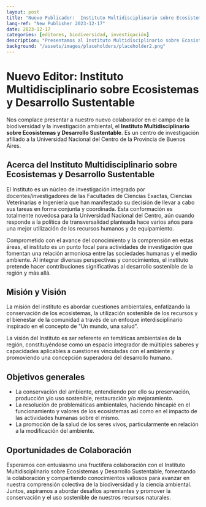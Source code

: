 ```yaml
---
layout: post
title: "Nuevo Publicador:  Instituto Multidisciplinario sobre Ecosistemas y Desarrollo Sustentable"
lang-ref: "New Publisher 2023-12-17"
date: 2023-12-17
categories: [editores, biodiversidad, investigación]
description: "Presentamos al Instituto Multidisciplinario sobre Ecosistemas y Desarrollo Sustentable, un instituto dedicado a la investigación en biodiversidad y medio ambiente."
background: "/assets/images/placeholders/placeholder2.png"
---
```


# Nuevo Editor: Instituto Multidisciplinario sobre Ecosistemas y Desarrollo Sustentable

Nos complace presentar a nuestro nuevo colaborador en el campo de la biodiversidad y la investigación ambiental, el **Instituto Multidisciplinario sobre Ecosistemas y Desarrollo Sustentable**. Es un centro de investigación afiliado a la Universidad Nacional del Centro de la Provincia de Buenos Aires. 

## Acerca del Instituto Multidisciplinario sobre Ecosistemas y Desarrollo Sustentable

El Instituto es un núcleo de investigación integrado por docentes/investigadores de las Facultades de Ciencias Exactas, Ciencias Veterinarias e Ingeniería que han manifestado su decisión de llevar a cabo sus tareas en forma conjunta y coordinada. Esta conformación es totalmente novedosa para la Universidad Nacional del Centro, aún cuando responde a la política de transversalidad planteada hace varios años para una mejor utilización de los recursos humanos y de equipamiento.


Comprometido con el avance del conocimiento y la comprensión en estas áreas, el instituto es un punto focal para actividades de investigación que fomentan una relación armoniosa entre las sociedades humanas y el medio ambiente. Al integrar diversas perspectivas y conocimientos, el instituto pretende hacer contribuciones significativas al desarrollo sostenible de la región y más allá.

## Misión y Visión

La misión del instituto es abordar cuestiones ambientales, enfatizando la conservación de los ecosistemas, la utilización sostenible de los recursos y el bienestar de la comunidad a través de un enfoque interdisciplinario inspirado en el concepto de "Un mundo, una salud".

La visión del Instituto es ser referente en temáticas ambientales de la región, constituyéndose como un espacio integrador de múltiples saberes y capacidades aplicables a cuestiones vinculadas con el ambiente y promoviendo una concepción superadora del desarrollo humano.

## Objetivos generales

* La conservación del ambiente, entendiendo por ello su preservación, producción y/o uso sostenible, restauración y/o mejoramiento.
* La resolución de problemáticas ambientales, haciendo hincapié en el funcionamiento y valores de los ecosistemas así como en el impacto de las actividades humanas sobre el mismo.
* La promoción de la salud de los seres vivos, particularmente en relación a la modificación del ambiente.


## Oportunidades de Colaboración

Esperamos con entusiasmo una fructífera colaboración con el Instituto Multidisciplinario sobre Ecosistemas y Desarrollo Sustentable, fomentando la colaboración y compartiendo conocimientos valiosos para avanzar en nuestra comprensión colectiva de la biodiversidad y la ciencia ambiental. Juntos, aspiramos a abordar desafíos apremiantes y promover la conservación y el uso sostenible de nuestros recursos naturales.


